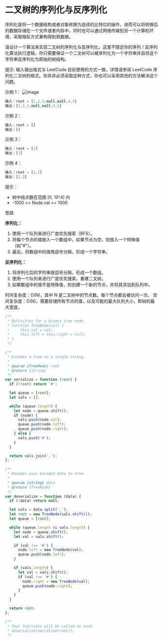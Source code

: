# 二叉树的序列化与反序列化

序列化是将一个数据结构或者对象转换为连续的比特位的操作，进而可以将转换后的数据存储在一个文件或者内存中，同时也可以通过网络传输到另一个计算机环境，采取相反方式重构得到原数据。

请设计一个算法来实现二叉树的序列化与反序列化。这里不限定你的序列 / 反序列化算法执行逻辑，你只需要保证一个二叉树可以被序列化为一个字符串并且将这个字符串反序列化为原始的树结构。

提示: 输入输出格式与 LeetCode 目前使用的方式一致，详情请参阅 LeetCode 序列化二叉树的格式。你并非必须采取这种方式，你也可以采用其他的方法解决这个问题。

示例 1：
![image](https://assets.leetcode.com/uploads/2020/09/15/serdeser.jpg)

```javascript
输入：root = [1,2,3,null,null,4,5]
输出：[1,2,3,null,null,4,5]
```

示例 2：

```javascript
输入：root = []
输出：[]
```

示例 3：

```javascript
输入：root = [1]
输出：[1]
```

示例 4：

```javascript
输入：root = [1,2]
输出：[1,2]
```

提示：

- 树中结点数在范围 [0, 10^4] 内
- -1000 <= Node.val <= 1000

思路

**序列化：**

1. 使用一个队列来进行广度优先搜索（BFS）。
2. 将每个节点的值放入一个数组中，如果节点为空，则放入一个特殊值（如"#"）。
3. 最后，将数组中的值用逗号分隔，形成一个字符串。

**反序列化：**

1. 将序列化后的字符串按逗号分隔，形成一个数组。
2. 使用一个队列来进行广度优先搜索，重建二叉树。
3. 如果数组中的值不是特殊值，则创建一个新的节点，并将其添加到队列中。

时间复杂度：O(N)，其中 N 是二叉树中的节点数。每个节点都会被访问一次。
空间复杂度：O(N)，需要存储所有节点的值，以及可能的最大队列大小，即树的最大宽度。

```javascript
/**
 * Definition for a binary tree node.
 * function TreeNode(val) {
 *     this.val = val;
 *     this.left = this.right = null;
 * }
 */

/**
 * Encodes a tree to a single string.
 *
 * @param {TreeNode} root
 * @return {string}
 */
var serialize = function (root) {
  if (!root) return '#';

  let queue = [root];
  let vals = [];

  while (queue.length) {
    let node = queue.shift();
    if (node) {
      vals.push(node.val);
      queue.push(node.left);
      queue.push(node.right);
    } else {
      vals.push('#');
    }
  }

  return vals.join(',');
};

/**
 * Decodes your encoded data to tree.
 *
 * @param {string} data
 * @return {TreeNode}
 */
var deserialize = function (data) {
  if (!data) return null;

  let vals = data.split(',');
  let root = new TreeNode(vals.shift());
  let queue = [root];

  while (queue.length && vals.length) {
    let node = queue.shift();
    let val = vals.shift();

    if (val !== '#') {
      node.left = new TreeNode(val);
      queue.push(node.left);
    }

    if (vals.length) {
      let val = vals.shift();
      if (val !== '#') {
        node.right = new TreeNode(val);
        queue.push(node.right);
      }
    }
  }

  return root;
};

/**
 * Your functions will be called as such:
 * deserialize(serialize(root));
 */
```
